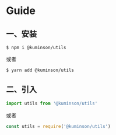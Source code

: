 # Guide

## 一、安装

``` shell
$ npm i @kuminson/utils
```

或者

``` shell
$ yarn add @kuminson/utils
```

## 二、引入

``` js
import utils from '@kuminson/utils'
```

或者

``` js
const utils = require('@kuminson/utils')
```